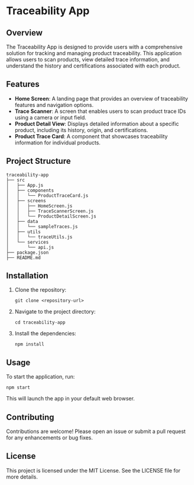 # Traceability App

## Overview
The Traceability App is designed to provide users with a comprehensive solution for tracking and managing product traceability. This application allows users to scan products, view detailed trace information, and understand the history and certifications associated with each product.

## Features
- **Home Screen**: A landing page that provides an overview of traceability features and navigation options.
- **Trace Scanner**: A screen that enables users to scan product trace IDs using a camera or input field.
- **Product Detail View**: Displays detailed information about a specific product, including its history, origin, and certifications.
- **Product Trace Card**: A component that showcases traceability information for individual products.

## Project Structure
```
traceability-app
├── src
│   ├── App.js
│   ├── components
│   │   └── ProductTraceCard.js
│   ├── screens
│   │   ├── HomeScreen.js
│   │   ├── TraceScannerScreen.js
│   │   └── ProductDetailScreen.js
│   ├── data
│   │   └── sampleTraces.js
│   ├── utils
│   │   └── traceUtils.js
│   └── services
│       └── api.js
├── package.json
├── README.md
```

## Installation
1. Clone the repository:
   ```
   git clone <repository-url>
   ```
2. Navigate to the project directory:
   ```
   cd traceability-app
   ```
3. Install the dependencies:
   ```
   npm install
   ```

## Usage
To start the application, run:
```
npm start
```
This will launch the app in your default web browser.

## Contributing
Contributions are welcome! Please open an issue or submit a pull request for any enhancements or bug fixes.

## License
This project is licensed under the MIT License. See the LICENSE file for more details.